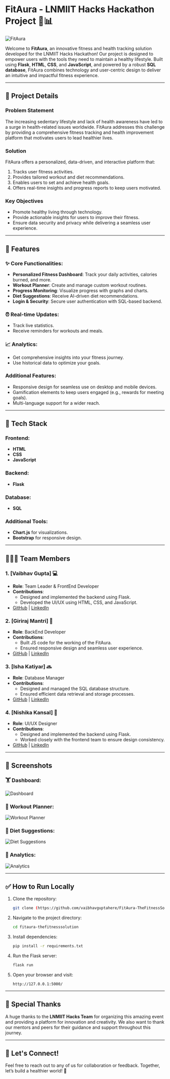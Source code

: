# FitAura - LNMIIT Hacks Hackathon Project 🏅📊

![FitAura]()

Welcome to **FitAura**, an innovative fitness and health tracking solution developed for the LNMIIT Hacks Hackathon! Our project is designed to empower users with the tools they need to maintain a healthy lifestyle. Built using **Flask**, **HTML**, **CSS**, and **JavaScript**, and powered by a robust **SQL database**, FitAura combines technology and user-centric design to deliver an intuitive and impactful fitness experience.

---

## 🔬 Project Details

### **Problem Statement**
The increasing sedentary lifestyle and lack of health awareness have led to a surge in health-related issues worldwide. FitAura addresses this challenge by providing a comprehensive fitness tracking and health improvement platform that motivates users to lead healthier lives.

### **Solution**
FitAura offers a personalized, data-driven, and interactive platform that:
1. Tracks user fitness activities.
2. Provides tailored workout and diet recommendations.
3. Enables users to set and achieve health goals.
4. Offers real-time insights and progress reports to keep users motivated.

### **Key Objectives**
- Promote healthy living through technology.
- Provide actionable insights for users to improve their fitness.
- Ensure data security and privacy while delivering a seamless user experience.

---

## 🔬 Features

### ✨ Core Functionalities:
- **Personalized Fitness Dashboard**: Track your daily activities, calories burned, and more.
- **Workout Planner**: Create and manage custom workout routines.
- **Progress Monitoring**: Visualize progress with graphs and charts.
- **Diet Suggestions**: Receive AI-driven diet recommendations.
- **Login & Security**: Secure user authentication with SQL-based backend.

### ⏰ Real-time Updates:
- Track live statistics.
- Receive reminders for workouts and meals.

### 📈 Analytics:
- Get comprehensive insights into your fitness journey.
- Use historical data to optimize your goals.

### Additional Features:
- Responsive design for seamless use on desktop and mobile devices.
- Gamification elements to keep users engaged (e.g., rewards for meeting goals).
- Multi-language support for a wider reach.

---

## 🔧 Tech Stack

### Frontend:
- **HTML**
- **CSS**
- **JavaScript**

### Backend:
- **Flask**

### Database:
- **SQL**

### Additional Tools:
- **Chart.js** for visualizations.
- **Bootstrap** for responsive design.

---

## 👨‍👩‍👦 Team Members

### **1. [Vaibhav Gupta] 💻**
- **Role**: Team Leader & FrontEnd Developer
- **Contributions**: 
  - Designed and implemented the backend using Flask.
  - Developed the UI/UX using HTML, CSS, and JavaScript.
- [GitHub](https://github.com/vaibhavguptahere) | [LinkedIn](https://www.linkedin.com/in/vaibhavguptahere-/)

### **2. [Giriraj Mantri] 🎨**
- **Role**: BackEnd Developer
- **Contributions**: 
  - Built JS code for the working of the FitAura.
  - Ensured responsive design and seamless user experience.
- [GitHub](https://github.com/GirirajMantri) | [LinkedIn](https://www.linkedin.com/in/giriraj-mantri-25a57b217/)

### **3. [Isha Katiyar] 🔜**
- **Role**: Database Manager
- **Contributions**: 
  - Designed and managed the SQL database structure.
  - Ensured efficient data retrieval and storage processes.
- [GitHub](https://github.com/isha-1686) | [LinkedIn](https://www.linkedin.com/in/nishika-kansal-870b18322/)

### **4. [Nishika Kansal] 🔧**
- **Role**: UI/UX Designer
- **Contributions**: 
  - Designed and implemented the backend using Flask.
  - Worked closely with the frontend team to ensure design consistency.
- [GitHub](https://github.com/Nishikakansal) | [LinkedIn](https://www.linkedin.com/in/isha-katiyar-432156326/)

---

## 📸 Screenshots

### 🏋️ Dashboard:
![Dashboard](insert_dashboard_image_url_here)

### 🎯 Workout Planner:
![Workout Planner](insert_workout_planner_image_url_here)

### 🍎 Diet Suggestions:
![Diet Suggestions](insert_diet_suggestions_image_url_here)

### 🔬 Analytics:
![Analytics](insert_analytics_image_url_here)

---

## ✅ How to Run Locally

1. Clone the repository:
   ```bash
   git clone (https://github.com/vaibhavguptahere/FitAura-TheFitnessSolution/.git)
   ```

2. Navigate to the project directory:
   ```bash
   cd fitaura-thefitnesssolution
   ```

3. Install dependencies:
   ```bash
   pip install -r requirements.txt
   ```

4. Run the Flask server:
   ```bash
   flask run
   ```

5. Open your browser and visit:
   ```
   http://127.0.0.1:5000/
   ```

---

## 🙏 Special Thanks

A huge thanks to the **LNMIIT Hacks Team** for organizing this amazing event and providing a platform for innovation and creativity. We also want to thank our mentors and peers for their guidance and support throughout this journey.

---

## 🚀 Let's Connect!
Feel free to reach out to any of us for collaboration or feedback. Together, let’s build a healthier world! 💪
